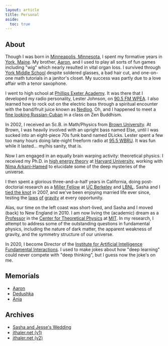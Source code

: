 ```yaml
---
layout: article
title: Personal
aside:
  toc: true
---
```


## About

Though I was born in [Minneapolis, Minnesota](https://www.minneapolismn.gov/), I spent my formative years in [York, Maine](http://www.yorkmaine.org/).  My brother, [Aaron](aaron), and I used to play all sorts of fun games including "wig" which nearly resulted in vital organ loss.  I survived through [York Middle School](http://www.yorkschools.org/yms/) despite soldered glasses, a bad hair cut, and one-on-one math tutorials in a janitor's closet.  My success was partly due to a love affair with a tenor saxophone.

I went to high school at [Phillips Exeter Academy](http://www.exeter.edu/).  It was there that I developed my radio personality, Lester Johnson, on [90.5 FM WPEA](https://www.exeter.edu/community/student-organizations/wpea).  I also learned how to rock out on the electric bass through a spiritual encounter with the band/fruit juice known as [Nedlog](http://www.nedlog.com/).   Oh, and I happened to meet a [fine looking Russian-Cuban](https://www.armstrongteasdale.com/alexandra-thaler/) in a class on Zen Buddhism.

In 2002, I received an Sc.B. in Math/Physics from [Brown University](http://www.brown.edu/).  At Brown, I was heavily involved with an upright bass named Else, until I was sucked into an eight-piece 70s funk band named DLicks.  Lester spent a few too many hours doing late-night freeform radio at [95.5 WBRU](http://www.wbru.com).  It was fun while it lasted... my/his sanity, that is.

Now I am engaged in an equally brain warping activity:  theoretical physics.  I received my Ph.D. in [high energy theory](http://hetg.physics.harvard.edu) at [Harvard University](http://www.harvard.edu/), working with [Nima Arkani-Hamed](https://www.ias.edu/people/faculty-and-emeriti/arkani-hamed) to elucidate some of the deep mysteries of the universe.  

I then spent a glorious three-and-a-half years in California, doing post-doctorial research as a [Miller Fellow](http://millerinstitute.berkeley.edu/) at [UC Berkeley](http://www.berkeley.edu/) and [LBNL](http://www.lbl.gov).  Sasha and I [tied the knot](http://wedding.jthaler.net/) in 2007, and we've been enjoying married life ever since, testing the [laws](http://en.wikipedia.org/wiki/Half_Dome) [of](http://en.wikipedia.org/wiki/Mount_Tallac) [gravity](http://en.wikipedia.org/wiki/La_Plata_Peak) at every opportunity.  

Alas, our time on the left coast was short-lived, and Sasha and I moved (back) to New England in 2010.  I am now living the (academic) dream as a [Professor](http://web.mit.edu/physics/people/faculty/thaler_jesse.html) in the [Center for Theoretical Physics](http://www-ctp.mit.edu/) at [MIT](http://www.mit.edu/).  In my research, I attempt to address some of the outstanding questions in fundamental physics, including the nature of dark matter, the apparent weakness of gravity, and the symmetry structure of our universe.

In 2020, I become Director of the [Institute for Artificial Intelligence Fundamental Interactions](http://iaifi.org).  I used to make jokes about how "deep learning" could never compete with "deep thinking", but I guess now the joke's on me.



## Memorials

  * [Aaron](aaron.html)
  * [Dedushka](dedushka.html)
  * [Ania](ania.html)

## Archives

  * [Sasha and Jesse's Wedding](http://wedding.jthaler.net)
  * [jthaler.net (v1)](http://v1.jthaler.net/)
  * [jthaler.net (v2)](http://v2.jthaler.net/)


